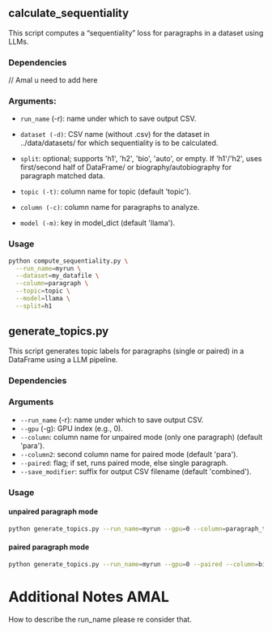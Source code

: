 


## calculate_sequentiality

This script computes a “sequentiality” loss for paragraphs in a dataset using LLMs.


### Dependencies

// Amal u need to add here


### Arguments:

- `run_name` (-r): name under which to save output CSV.

- `dataset (-d)`: CSV name (without .csv) for the dataset in ../data/datasets/ for which sequentiality is to be calculated.

- `split`: optional; supports 'h1', 'h2', 'bio', 'auto', or empty. If 'h1'/'h2', uses first/second half of DataFrame/ or biography/autobiography for paragraph matched data.

- `topic (-t)`: column name for topic (default 'topic').

- `column (-c)`: column name for paragraphs to analyze.

- `model (-m)`: key in model_dict (default 'llama').


### Usage
```bash
python compute_sequentiality.py \
  --run_name=myrun \
  --dataset=my_datafile \
  --column=paragraph \
  --topic=topic \
  --model=llama \
  --split=h1

```


## generate_topics.py

This script generates topic labels for paragraphs (single or paired) in a DataFrame using a LLM pipeline. 

### Dependencies

### Arguments

- `--run_name` (-r): name under which to save output CSV.  
- `--gpu` (-g): GPU index (e.g., 0).  
- `--column`: column name for unpaired mode (only one paragraph) (default 'para').  
- `--column2`: second column name for paired mode (default 'para').  
- `--paired`: flag; if set, runs paired mode, else single paragraph.  
- `--save_modifier`: suffix for output CSV filename (default 'combined'). 

### Usage 

#### unpaired paragraph mode
```bash
python generate_topics.py --run_name=myrun --gpu=0 --column=paragraph_text
```

#### paired paragraph mode
```bash
python generate_topics.py --run_name=myrun --gpu=0 --paired --column=bio_para --column2=auto_para --save_modifier=paired
```


# Additional Notes AMAL
How to describe the run_name please re consider that.